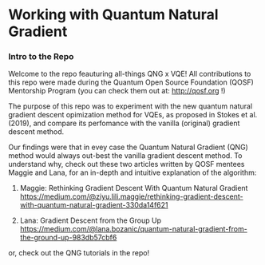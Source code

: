 # Working with Quantum Natural Gradient 

### Intro to the Repo
Welcome to the repo feauturing all-things QNG x VQE! All contributions to this repo were made during the Quantum Open Source Foundation (QOSF) Mentorship Program (you can check them out at: http://qosf.org !) 

The purpose of this repo was to experiment with the new quantum natural gradient descent opimization method for VQEs, as proposed in Stokes et al. (2019), and compare its perfomance with the vanilla (original) gradient descent method.

Our findings were that in evey case the Quantum Natural Gradient (QNG) method would always out-best the vanilla gradient descent method. To understand why, check out these two articles written by QOSF mentees Maggie and Lana, for an in-depth and intuitive explanation of the algorithm:

1. Maggie: Rethinking Gradient Descent With Quantum Natural Gradient
https://medium.com/@ziyu.lili.maggie/rethinking-gradient-descent-with-quantum-natural-gradient-330da14f621


2. Lana: Gradient Descent from the Group Up
https://medium.com/@lana.bozanic/quantum-natural-gradient-from-the-ground-up-983db57cbf6

or, check out the QNG tutorials in the repo!
